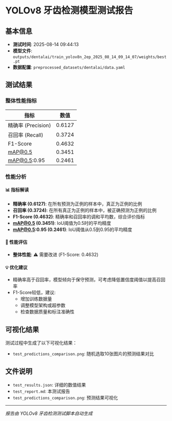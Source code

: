 # YOLOv8 牙齿检测模型测试报告

## 基本信息
- **测试时间**: 2025-08-14 09:44:13
- **模型文件**: `outputs/dentalai/train_yolov8n_2ep_2025_08_14_09_14_07/weights/best.pt`
- **数据配置**: `preprocessed_datasets/dentalai/data.yaml`

## 测试结果

### 整体性能指标
| 指标 | 数值 |
|------|------|
| 精确率 (Precision) | 0.6127 |
| 召回率 (Recall) | 0.3724 |
| F1-Score | 0.4632 |
| mAP@0.5 | 0.3451 |
| mAP@0.5:0.95 | 0.2461 |

### 性能分析

#### 📊 指标解读
- **精确率 (0.6127)**: 在所有预测为正例的样本中，真正为正例的比例
- **召回率 (0.3724)**: 在所有真正为正例的样本中，被正确预测为正例的比例  
- **F1-Score (0.4632)**: 精确率和召回率的调和平均数，综合评价指标
- **mAP@0.5 (0.3451)**: IoU阈值为0.5时的平均精度
- **mAP@0.5:0.95 (0.2461)**: IoU阈值从0.5到0.95的平均精度

#### 🎯 性能评估
- **整体性能**: ⚠️ 需要改进 (F1-Score: 0.4632)

#### 💡 优化建议
- 精确率高于召回率，模型倾向于保守预测，可考虑降低置信度阈值以提高召回率
- F1-Score较低，建议:
  - 增加训练数据量
  - 调整模型架构或超参数
  - 检查数据质量和标注准确性

## 可视化结果

测试过程中生成了以下可视化结果：
- `test_predictions_comparison.png`: 随机选取10张图片的预测结果对比

## 文件说明

- `test_results.json`: 详细的数值结果
- `test_report.md`: 本测试报告  
- `test_predictions_comparison.png`: 预测结果可视化

---
*报告由 YOLOv8 牙齿检测测试脚本自动生成*
